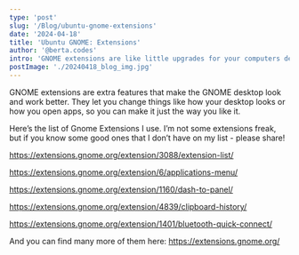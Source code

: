 ```yaml
---
type: 'post'
slug: '/Blog/ubuntu-gnome-extensions'
date: '2024-04-18'
title: 'Ubuntu GNOME: Extensions'
author: '@berta.codes'
intro: 'GNOME extensions are like little upgrades for your computers desktop. They help you change how things look or how you do things.'
postImage: './20240418_blog_img.jpg'
---
```


GNOME extensions are extra features that make the GNOME desktop look and work better. They let you change things like how your desktop looks or how you open apps, so you can make it just the way you like it.

Here’s the list of Gnome Extensions I use. I’m not some extensions freak, but if you know some good ones that I don’t have on my list - please share!

https://extensions.gnome.org/extension/3088/extension-list/

https://extensions.gnome.org/extension/6/applications-menu/

https://extensions.gnome.org/extension/1160/dash-to-panel/

https://extensions.gnome.org/extension/4839/clipboard-history/

https://extensions.gnome.org/extension/1401/bluetooth-quick-connect/

And you can find many more of them here: https://extensions.gnome.org/
